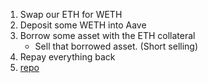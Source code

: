 1. Swap our ETH for WETH
2. Deposit some WETH into Aave
3. Borrow some asset with the ETH collateral
   - Sell that borrowed asset. (Short selling)
4. Repay everything back
5. [repo](https://github.com/PatrickAlphaC/aave_brownie_py)
